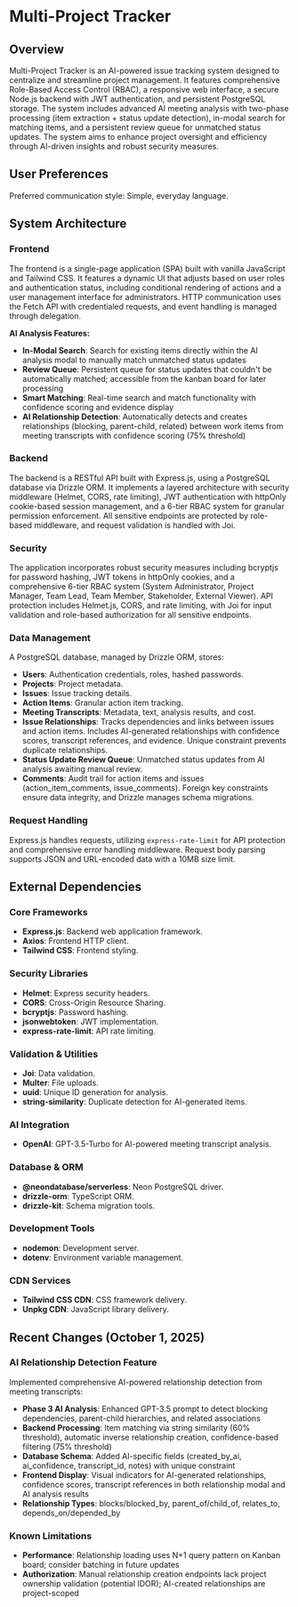 # Multi-Project Tracker

## Overview
Multi-Project Tracker is an AI-powered issue tracking system designed to centralize and streamline project management. It features comprehensive Role-Based Access Control (RBAC), a responsive web interface, a secure Node.js backend with JWT authentication, and persistent PostgreSQL storage. The system includes advanced AI meeting analysis with two-phase processing (item extraction + status update detection), in-modal search for matching items, and a persistent review queue for unmatched status updates. The system aims to enhance project oversight and efficiency through AI-driven insights and robust security measures.

## User Preferences
Preferred communication style: Simple, everyday language.

## System Architecture

### Frontend
The frontend is a single-page application (SPA) built with vanilla JavaScript and Tailwind CSS. It features a dynamic UI that adjusts based on user roles and authentication status, including conditional rendering of actions and a user management interface for administrators. HTTP communication uses the Fetch API with credentialed requests, and event handling is managed through delegation.

**AI Analysis Features:**
- **In-Modal Search**: Search for existing items directly within the AI analysis modal to manually match unmatched status updates
- **Review Queue**: Persistent queue for status updates that couldn't be automatically matched; accessible from the kanban board for later processing
- **Smart Matching**: Real-time search and match functionality with confidence scoring and evidence display
- **AI Relationship Detection**: Automatically detects and creates relationships (blocking, parent-child, related) between work items from meeting transcripts with confidence scoring (75% threshold)

### Backend
The backend is a RESTful API built with Express.js, using a PostgreSQL database via Drizzle ORM. It implements a layered architecture with security middleware (Helmet, CORS, rate limiting), JWT authentication with httpOnly cookie-based session management, and a 6-tier RBAC system for granular permission enforcement. All sensitive endpoints are protected by role-based middleware, and request validation is handled with Joi.

### Security
The application incorporates robust security measures including bcryptjs for password hashing, JWT tokens in httpOnly cookies, and a comprehensive 6-tier RBAC system (System Administrator, Project Manager, Team Lead, Team Member, Stakeholder, External Viewer). API protection includes Helmet.js, CORS, and rate limiting, with Joi for input validation and role-based authorization for all sensitive endpoints.

### Data Management
A PostgreSQL database, managed by Drizzle ORM, stores:
- **Users**: Authentication credentials, roles, hashed passwords.
- **Projects**: Project metadata.
- **Issues**: Issue tracking details.
- **Action Items**: Granular action item tracking.
- **Meeting Transcripts**: Metadata, text, analysis results, and cost.
- **Issue Relationships**: Tracks dependencies and links between issues and action items. Includes AI-generated relationships with confidence scores, transcript references, and evidence. Unique constraint prevents duplicate relationships.
- **Status Update Review Queue**: Unmatched status updates from AI analysis awaiting manual review.
- **Comments**: Audit trail for action items and issues (action_item_comments, issue_comments).
Foreign key constraints ensure data integrity, and Drizzle manages schema migrations.

### Request Handling
Express.js handles requests, utilizing `express-rate-limit` for API protection and comprehensive error handling middleware. Request body parsing supports JSON and URL-encoded data with a 10MB size limit.

## External Dependencies

### Core Frameworks
- **Express.js**: Backend web application framework.
- **Axios**: Frontend HTTP client.
- **Tailwind CSS**: Frontend styling.

### Security Libraries
- **Helmet**: Express security headers.
- **CORS**: Cross-Origin Resource Sharing.
- **bcryptjs**: Password hashing.
- **jsonwebtoken**: JWT implementation.
- **express-rate-limit**: API rate limiting.

### Validation & Utilities
- **Joi**: Data validation.
- **Multer**: File uploads.
- **uuid**: Unique ID generation for analysis.
- **string-similarity**: Duplicate detection for AI-generated items.

### AI Integration
- **OpenAI**: GPT-3.5-Turbo for AI-powered meeting transcript analysis.

### Database & ORM
- **@neondatabase/serverless**: Neon PostgreSQL driver.
- **drizzle-orm**: TypeScript ORM.
- **drizzle-kit**: Schema migration tools.

### Development Tools
- **nodemon**: Development server.
- **dotenv**: Environment variable management.

### CDN Services
- **Tailwind CSS CDN**: CSS framework delivery.
- **Unpkg CDN**: JavaScript library delivery.

## Recent Changes (October 1, 2025)

### AI Relationship Detection Feature
Implemented comprehensive AI-powered relationship detection from meeting transcripts:
- **Phase 3 AI Analysis**: Enhanced GPT-3.5 prompt to detect blocking dependencies, parent-child hierarchies, and related associations
- **Backend Processing**: Item matching via string similarity (60% threshold), automatic inverse relationship creation, confidence-based filtering (75% threshold)
- **Database Schema**: Added AI-specific fields (created_by_ai, ai_confidence, transcript_id, notes) with unique constraint
- **Frontend Display**: Visual indicators for AI-generated relationships, confidence scores, transcript references in both relationship modal and AI analysis results
- **Relationship Types**: blocks/blocked_by, parent_of/child_of, relates_to, depends_on/depended_by

### Known Limitations
- **Performance**: Relationship loading uses N+1 query pattern on Kanban board; consider batching in future updates
- **Authorization**: Manual relationship creation endpoints lack project ownership validation (potential IDOR); AI-created relationships are project-scoped